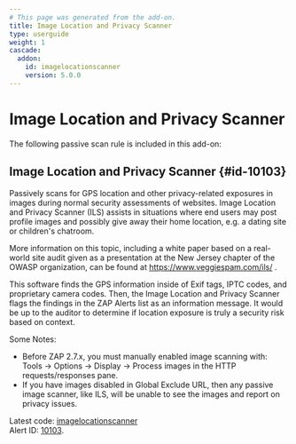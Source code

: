 ```yaml
---
# This page was generated from the add-on.
title: Image Location and Privacy Scanner
type: userguide
weight: 1
cascade:
  addon:
    id: imagelocationscanner
    version: 5.0.0
---
```


# Image Location and Privacy Scanner

The following passive scan rule is included in this add-on:

## Image Location and Privacy Scanner {#id-10103}

Passively scans for GPS location and other privacy-related exposures in images during normal security assessments of websites. Image Location and Privacy Scanner (ILS) assists in situations where end users may post profile images and possibly give away their home location, e.g. a dating site or children's chatroom.

More information on this topic, including a white paper based on a real-world site audit given as a presentation at the New Jersey chapter of the OWASP organization, can be found at https://www.veggiespam.com/ils/ .

This software finds the GPS information inside of Exif tags, IPTC codes, and proprietary camera codes. Then, the Image Location and Privacy Scanner flags the findings in the ZAP Alerts list as an information message. It would be up to the auditor to determine if location exposure is truly a security risk based on context.

Some Notes:

* Before ZAP 2.7.x, you must manually enabled image scanning with: Tools → Options → Display → Process images in the HTTP requests/responses pane.
* If you have images disabled in Global Exclude URL, then any passive image scanner, like ILS, will be unable to see the images and report on privacy issues.

Latest code: [imagelocationscanner](https://github.com/zaproxy/zap-extensions/tree/main/addOns/imagelocationscanner)   
Alert ID: [10103](/docs/alerts/10103/).
